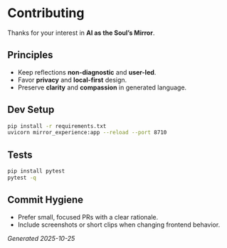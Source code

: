 # Contributing

Thanks for your interest in **AI as the Soul’s Mirror**.

## Principles
- Keep reflections **non-diagnostic** and **user-led**.
- Favor **privacy** and **local-first** design.
- Preserve **clarity** and **compassion** in generated language.

## Dev Setup
```bash
pip install -r requirements.txt
uvicorn mirror_experience:app --reload --port 8710
```

## Tests
```bash
pip install pytest
pytest -q
```

## Commit Hygiene
- Prefer small, focused PRs with a clear rationale.
- Include screenshots or short clips when changing frontend behavior.

*Generated 2025-10-25*

